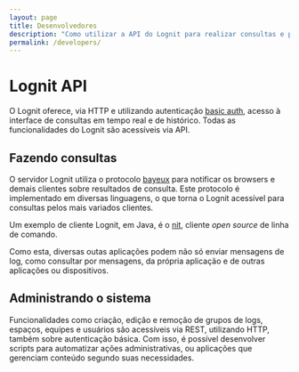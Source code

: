 ```yaml
---
layout: page
title: Desenvolvedores
description: "Como utilizar a API do Lognit para realizar consultas e para administrar o sistema"
permalink: /developers/
---
```


# Lognit API

O Lognit oferece, via HTTP e utilizando autenticação [basic auth](http://en.wikipedia.org/wiki/Basic_access_authentication), acesso à interface de consultas em tempo real e de histórico. Todas as funcionalidades do Lognit são acessíveis via API.


## Fazendo consultas

O servidor Lognit utiliza o protocolo [bayeux](http://svn.cometd.com/trunk/bayeux/bayeux.html) para notificar os browsers e demais clientes sobre resultados de consulta. Este protocolo é implementado em diversas linguagens, o que torna o Lognit acessível para consultas pelos mais variados clientes.

Um exemplo de cliente Lognit, em Java, é o [nit](https://github.com/intelie/lognit-cli), cliente *open source* de linha de comando.

Como esta, diversas outas aplicações podem não só enviar mensagens de log, como consultar por mensagens, da própria aplicação e de outras aplicações ou dispositivos.

## Administrando o sistema

Funcionalidades como criação, edição e remoção de grupos de logs, espaços, equipes e usuários são acessíveis via REST, utilizando HTTP, também sobre autenticação básica. Com isso, é possível desenvolver scripts para automatizar ações administrativas, ou aplicações que gerenciam conteúdo segundo suas necessidades.
